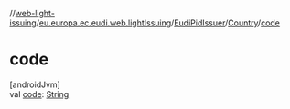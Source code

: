 //[web-light-issuing](../../../../index.md)/[eu.europa.ec.eudi.web.lightIssuing](../../index.md)/[EudiPidIssuer](../index.md)/[Country](index.md)/[code](code.md)

# code

[androidJvm]\
val [code](code.md): [String](https://kotlinlang.org/api/latest/jvm/stdlib/kotlin/-string/index.html)
